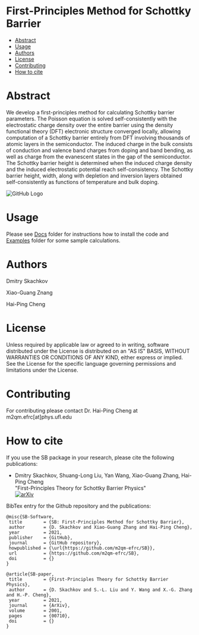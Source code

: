 # First-Principles Method for Schottky Barrier

* [Abstract](https://github.com/Dmitry-Skachkov/SB/blob/main/README.md#abstract)
* [Usage](https://github.com/Dmitry-Skachkov/SB/blob/main/README.md#usage)
* [Authors]()
* [License]()
* [Contributing]()
* [How to cite]()

# Abstract

We develop a first-principles method for calculating Schottky barrier parameters. The Poisson equation is solved self-consistently with the electrostatic charge density over the entire barrier using the density functional theory (DFT) electronic structure converged locally, allowing computation of a Schottky barrier entirely from DFT involving thousands of atomic layers in the semiconductor. The induced charge in the bulk consists of conduction and valence band charges from doping and band bending, as well as charge from the evanescent states in the gap of the semiconductor. The Schottky barrier height is determined when the induced charge density and the induced electrostatic potential reach self-consistency. The Schottky barrier height, width, along with depletion and inversion layers obtained self-consistently as functions of temperature and bulk doping.

![GitHub Logo](https://github.com/Dmitry-Skachkov/SchottkyBarrier/blob/main/Docs/logo.jpg)

# Usage

Please see [Docs](Docs) folder for instructions how to install the code and [Examples](Examples) folder for some sample calculations. 

# Authors

Dmitry Skachkov

Xiao-Guang Znang

Hai-Ping Cheng

# License

Unless required by applicable law or agreed to in writing, software distributed under the License is distributed on an "AS IS" BASIS, WITHOUT WARRANTIES OR CONDITIONS OF ANY KIND, either express or implied. See the License for the specific language governing permissions and limitations under the License.

# Contributing

For contributing please contact Dr. Hai-Ping Cheng at m2qm.efrc[at]phys.ufl.edu

# How to cite

If you use the SB package in your research, please cite the following publications:

* Dmitry Skachkov, Shuang-Long Liu, Yan Wang, Xiao-Guang Zhang, Hai-Ping Cheng  
"First-Principles Theory for Schottky Barrier Physics"    
[![arXiv](https://img.shields.io/badge/arXiv-2001.00710-b31b1b.svg?style=plastic)](https://arxiv.org/abs/2001.00710)


BibTex entry for the Github repository and the publications:

    @misc{SB-Software,
     title        = {SB: First-Principles Method for Schottky Barrier},
     author       = {D. Skachkov and Xiao-Guang Zhang and Hai-Ping Cheng},
     year         = 2021,
     publisher    = {GitHub},
     journal      = {GitHub repository},
     howpublished = {\url{https://github.com/m2qm-efrc/SB}},
     url          = {https://github.com/m2qm-efrc/SB},
     doi          = {}
    }
   
    @article{SB-paper,
     title        = {First-Principles Theory for Schottky Barrier Physics},
     author       = {D. Skachkov and S.-L. Liu and Y. Wang and X.-G. Zhang and H.-P. Cheng},
     year         = 2021,
     journal      = {ArXiv},
     volume       = 2001,
     pages        = {00710},
     doi          = {}
    }
   






